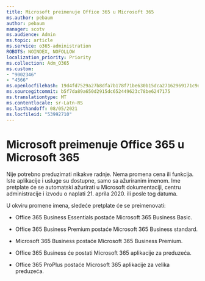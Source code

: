 ```yaml
---
title: Microsoft preimenuje Office 365 u Microsoft 365
ms.author: pebaum
author: pebaum
manager: scotv
ms.audience: Admin
ms.topic: article
ms.service: o365-administration
ROBOTS: NOINDEX, NOFOLLOW
localization_priority: Priority
ms.collection: Adm_O365
ms.custom:
- "9002346"
- "4566"
ms.openlocfilehash: 19d4fd7529a27b8dfa7b178f71be630b15dca27162969171c9d0f3bbf820d983
ms.sourcegitcommit: b5f7da89a650d2915dc652449623c78be6247175
ms.translationtype: MT
ms.contentlocale: sr-Latn-RS
ms.lasthandoff: 08/05/2021
ms.locfileid: "53992710"
---
```

# <a name="microsoft-is-renaming-office-365-to-microsoft-365"></a>Microsoft preimenuje Office 365 u Microsoft 365

Nije potrebno preduzimati nikakve radnje. Nema promena cena ili funkcija. Iste aplikacije i usluge su dostupne, samo sa ažuriranim imenom. Ime pretplate će se automatski ažurirati u Microsoft dokumentaciji, centru administracije i izvodu o naplati 21. aprila 2020. ili posle tog datuma.

U okviru promene imena, sledeće pretplate će se preimenovati:

- Office 365 Business Essentials postaće Microsoft 365 Business Basic.

- Office 365 Business Premium postaće Microsoft 365 Business standard.

- Microsoft 365 Business postaće Microsoft 365 Business Premium.

- Office 365 Business će postati Microsoft 365 aplikacije za preduzeća.

- Office 365 ProPlus postaće Microsoft 365 aplikacije za velika preduzeća.
